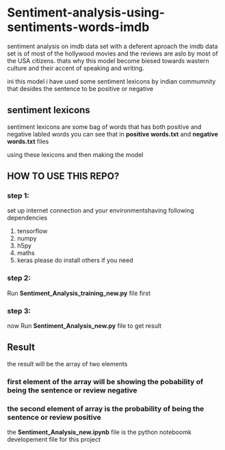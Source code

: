 # Sentiment-analysis-using-sentiments-words-imdb
sentiment analysis on imdb data set with a deferent aproach
the imdb data set is of most of the hollywood movies and the reviews are aslo by most of the USA citizens.
thats why this model become biesed towards wastern culture and their accent of speaking and writing.

ini this model i have used some sentiment lexicons by indian commumnity that desides the sentence to be positive or negative 

## sentiment lexicons
sentiment lexicons are some bag of words that has both positive and negative labled words 
you can see that in **positive words.txt** and **negative words.txt** files

using these lexicons and then making the model

## **HOW TO USE THIS REPO?**

### step 1:
set up internet connection and your environmentshaving following dependencies
1. tensorflow
2. numpy
4. h5py
5. maths
6. keras
please do install others if you need
### step  2:
Run **Sentiment_Analysis_training_new.py** file first

### step 3:
now Run  **Sentiment_Analysis_new.py** file to get result
## Result
the result will be the array of two elements 
### first element of the array will be showing the pobability of being the sentence or review negative 
### the second element of array is the probability of being the sentence or review positive

the **Sentiment_Analysis_new.ipynb** file is the python noteboomk developement file for this project
